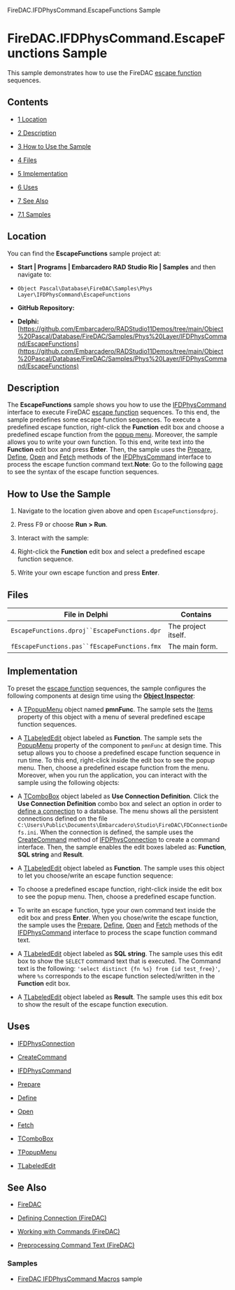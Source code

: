 FireDAC.IFDPhysCommand.EscapeFunctions Sample[]()
# FireDAC.IFDPhysCommand.EscapeFunctions Sample 


This sample demonstrates how to use the FireDAC [escape function](http://docwiki.embarcadero.com/RADStudio/en/Preprocessing_Command_Text_(FireDAC)#Escape_Sequences) sequences.
## Contents



* [1 Location](#Location)
* [2 Description](#Description)
* [3 How to Use the Sample](#How_to_Use_the_Sample)
* [4 Files](#Files)
* [5 Implementation](#Implementation)
* [6 Uses](#Uses)
* [7 See Also](#See_Also)

* [7.1 Samples](#Samples)


## Location 

You can find the **EscapeFunctions** sample project at:
* **Start | Programs | Embarcadero RAD Studio Rio | Samples** and then navigate to:

* `Object Pascal\Database\FireDAC\Samples\Phys Layer\IFDPhysCommand\EscapeFunctions`

* **GitHub Repository:**

* **Delphi:**[https://github.com/Embarcadero/RADStudio11Demos/tree/main/Object%20Pascal/Database/FireDAC/Samples/Phys%20Layer/IFDPhysCommand/EscapeFunctions](https://github.com/Embarcadero/RADStudio11Demos/tree/main/Object%20Pascal/Database/FireDAC/Samples/Phys%20Layer/IFDPhysCommand/EscapeFunctions)

## Description 

The **EscapeFunctions** sample shows you how to use the [IFDPhysCommand](http://docwiki.embarcadero.com/Libraries/en/FireDAC.Phys.Intf.IFDPhysCommand) interface to execute FireDAC [escape function](http://docwiki.embarcadero.com/RADStudio/en/Preprocessing_Command_Text_(FireDAC)#Escape_Sequences) sequences. To this end, the sample predefines some escape function sequences. To execute a predefined escape function, right-click the **Function** edit box and choose a predefined escape function from the [popup menu](http://docwiki.embarcadero.com/Libraries/en/Vcl.Menus.TPopupMenu). Moreover, the sample allows you to write your own function. To this end, write text into the **Function** edit box and press **Enter**. Then, the sample uses the [Prepare](http://docwiki.embarcadero.com/Libraries/en/FireDAC.Phys.Intf.IFDPhysCommand.Prepare), [Define](http://docwiki.embarcadero.com/Libraries/en/FireDAC.Phys.Intf.IFDPhysCommand.Define), [Open](http://docwiki.embarcadero.com/Libraries/en/FireDAC.Phys.Intf.IFDPhysCommand.Open) and [Fetch](http://docwiki.embarcadero.com/Libraries/en/FireDAC.Phys.Intf.IFDPhysCommand.Fetch) methods of the [IFDPhysCommand](http://docwiki.embarcadero.com/Libraries/en/FireDAC.Phys.Intf.IFDPhysCommand) interface to process the escape function command text.**Note**: Go to the following [page](http://docwiki.embarcadero.com/RADStudio/en/Preprocessing_Command_Text_(FireDAC)#Escape_Sequences) to see the syntax of the escape function sequences.
## How to Use the Sample 


1.  Navigate to the location given above and open `EscapeFunctionsdproj`.
2.  Press F9 or choose **Run > Run**.
3.  Interact with the sample:

1.  Right-click the **Function** edit box and select a predefined escape function sequence.
2.  Write your own escape function and press **Enter**.

## Files 



| File in Delphi                             | Contains          |
|--------------------------------------------|-------------------|
|`EscapeFunctions.dproj``EscapeFunctions.dpr`|The project itself.|
|`fEscapeFunctions.pas``fEscapeFunctions.fmx`|The main form.     |


## Implementation 

To preset the [escape function](http://docwiki.embarcadero.com/RADStudio/en/Preprocessing_Command_Text_(FireDAC)#Escape_Sequences) sequences, the sample configures the following components at design time using the **[Object Inspector](http://docwiki.embarcadero.com/RADStudio/en/Object_Inspector)**:
*  A [TPopupMenu](http://docwiki.embarcadero.com/Libraries/en/Vcl.Menus.TPopupMenu) object named **pmnFunc**. The sample sets the [Items](http://docwiki.embarcadero.com/Libraries/en/Vcl.Menus.TMenu.Items) property of this object with a menu of several predefined escape function sequences.
*  A [TLabeledEdit](http://docwiki.embarcadero.com/Libraries/en/Vcl.ExtCtrls.TLabeledEdit) object labeled as **Function**. The sample sets the [PopupMenu](http://docwiki.embarcadero.com/Libraries/en/Vcl.ExtCtrls.TLabeledEdit.PopupMenu) property of the component to `pmnFunc` at design time. This setup allows you to choose a predefined escape function sequence in run time. To this end, right-click inside the edit box to see the popup menu. Then, choose a predefined escape function from the menu.
Moreover, when you run the application, you can interact with the sample using the following objects:
*  A [TComboBox](http://docwiki.embarcadero.com/Libraries/en/Vcl.StdCtrls.TComboBox) object labeled as **Use Connection Definition**. Click the **Use Connection Definition** combo box and select an option in order to [define a connection](http://docwiki.embarcadero.com/RADStudio/en/Defining_Connection_(FireDAC)) to a database. The menu shows all the persistent connections defined on the file `C:\Users\Public\Documents\Embarcadero\Studio\FireDAC\FDConnectionDefs.ini`. When the connection is defined, the sample uses the [CreateCommand](http://docwiki.embarcadero.com/Libraries/en/FireDAC.Phys.Intf.IFDPhysConnection.CreateCommand) method of [IFDPhysConnection](http://docwiki.embarcadero.com/Libraries/en/FireDAC.Phys.Intf.IFDPhysConnection) to create a command interface. Then, the sample enables the edit boxes labeled as: **Function**, **SQL string** and **Result**.

*  A [TLabeledEdit](http://docwiki.embarcadero.com/Libraries/en/Vcl.ExtCtrls.TLabeledEdit) object labeled as **Function**. The sample uses this object to let you choose/write an escape function sequence:

*  To choose a predefined escape function, right-click inside the edit box to see the popup menu. Then, choose a predefined escape function.
*  To write an escape function, type your own command text inside the edit box and press **Enter**.
When you chose/write the escape function, the sample uses the [Prepare](http://docwiki.embarcadero.com/Libraries/en/FireDAC.Phys.Intf.IFDPhysCommand.Prepare), [Define](http://docwiki.embarcadero.com/Libraries/en/FireDAC.Phys.Intf.IFDPhysCommand.Define), [Open](http://docwiki.embarcadero.com/Libraries/en/FireDAC.Phys.Intf.IFDPhysCommand.Open) and [Fetch](http://docwiki.embarcadero.com/Libraries/en/FireDAC.Phys.Intf.IFDPhysCommand.Fetch) methods of the [IFDPhysCommand](http://docwiki.embarcadero.com/Libraries/en/FireDAC.Phys.Intf.IFDPhysCommand) interface to process the scape function command text.
*  A [TLabeledEdit](http://docwiki.embarcadero.com/Libraries/en/Vcl.ExtCtrls.TLabeledEdit) object labeled as **SQL string**. The sample uses this edit box to show the `SELECT` command text that is executed. The Command text is the following: `'select distinct {fn %s} from {id test_free}'`, where `%s` corresponds to the escape function selected/written in the **Function** edit box.
*  A [TLabeledEdit](http://docwiki.embarcadero.com/Libraries/en/Vcl.ExtCtrls.TLabeledEdit) object labeled as **Result**. The sample uses this edit box to show the result of the escape function execution.

## Uses 


* [IFDPhysConnection](http://docwiki.embarcadero.com/Libraries/en/FireDAC.Phys.Intf.IFDPhysConnection)

* [CreateCommand](http://docwiki.embarcadero.com/Libraries/en/FireDAC.Phys.Intf.IFDPhysConnection.CreateCommand)

* [IFDPhysCommand](http://docwiki.embarcadero.com/Libraries/en/FireDAC.Phys.Intf.IFDPhysCommand)

* [Prepare](http://docwiki.embarcadero.com/Libraries/en/FireDAC.Phys.Intf.IFDPhysCommand.Prepare)
* [Define](http://docwiki.embarcadero.com/Libraries/en/FireDAC.Phys.Intf.IFDPhysCommand.Define)
* [Open](http://docwiki.embarcadero.com/Libraries/en/FireDAC.Phys.Intf.IFDPhysCommand.Open)
* [Fetch](http://docwiki.embarcadero.com/Libraries/en/FireDAC.Phys.Intf.IFDPhysCommand.Fetch)

* [TComboBox](http://docwiki.embarcadero.com/Libraries/en/Vcl.StdCtrls.TComboBox)
* [TPopupMenu](http://docwiki.embarcadero.com/Libraries/en/Vcl.Menus.TPopupMenu)
* [TLabeledEdit](http://docwiki.embarcadero.com/Libraries/en/Vcl.ExtCtrls.TLabeledEdit)

## See Also 


* [FireDAC](http://docwiki.embarcadero.com/RADStudio/en/FireDAC)
* [Defining Connection (FireDAC)](http://docwiki.embarcadero.com/RADStudio/en/Defining_Connection_(FireDAC))
* [Working with Commands (FireDAC)](http://docwiki.embarcadero.com/RADStudio/en/Working_with_Commands_(FireDAC))

* [Preprocessing Command Text (FireDAC)](http://docwiki.embarcadero.com/RADStudio/en/Preprocessing_Command_Text_(FireDAC))

### Samples 


* [FireDAC IFDPhysCommand Macros](http://docwiki.embarcadero.com/CodeExamples/en/FireDAC.IFDPhysCommand.Macros_Sample) sample





